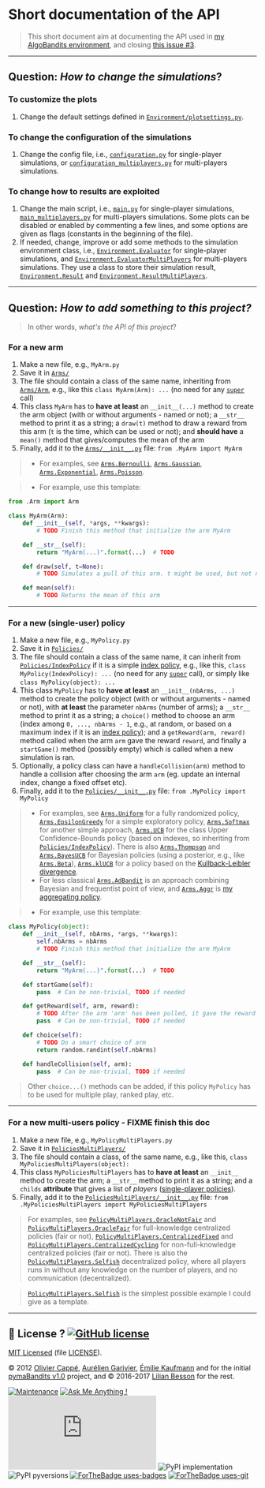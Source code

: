 # Short documentation of the API
> This short document aim at documenting the API used in [my AlgoBandits environment](https://github.com/Naereen/AlgoBandits/), and closing [this issue #3](https://github.com/Naereen/AlgoBandits/issues/3).

----

## Question: *How to change the simulations*?
### To customize the plots
1. Change the default settings defined in [`Environment/plotsettings.py`](Environment/plotsettings.py).

### To change the configuration of the simulations
1. Change the config file, i.e., [`configuration.py`](configuration.py) for single-player simulations, or [`configuration_multiplayers.py`](configuration_multiplayers.py) for multi-players simulations.

### To change how to results are exploited
1. Change the main script, i.e., [`main.py`](main.py) for single-player simulations, [`main_multiplayers.py`](main_multiplayers.py) for multi-players simulations. Some plots can be disabled or enabled by commenting a few lines, and some options are given as flags (constants in the beginning of the file).
2. If needed, change, improve or add some methods to the simulation environment class, i.e., [`Environment.Evaluator`](Environment/Evaluator.py) for single-player simulations, and [`Environment.EvaluatorMultiPlayers`](Environment/EvaluatorMultiPlayers.py) for multi-players simulations. They use a class to store their simulation result, [`Environment.Result`](Environment/Result.py) and [`Environment.ResultMultiPlayers`](Environment/ResultMultiPlayers.py).

----

## Question: *How to add something to this project?*
> In other words, *what's the API of this project*?

### For a **new arm**
1. Make a new file, e.g., `MyArm.py`
2. Save it in [`Arms/`](Arms/)
3. The file should contain a class of the same name, inheriting from [`Arms/Arm`](Arms/Arm.py), e.g., like this `class MyArm(Arm): ...` (no need for any [`super`](https://stackoverflow.com/questions/576169/ddg#576183) call)
4. This class `MyArm` has to **have at least** an `__init__(...)` method to create the arm object (with or without arguments - named or not); a `__str__` method to print it as a string; a `draw(t)` method to draw a reward from this arm (`t` is the time, which can be used or not); and **should have** a `mean()` method that gives/computes the mean of the arm
5. Finally, add it to the [`Arms/__init__.py`](Arms/__init__.py) file: `from .MyArm import MyArm`

> - For examples, see [`Arms.Bernoulli`](Arms/Bernoulli.py), [`Arms.Gaussian`](Arms/Gaussian.py), [`Arms.Exponential`](Arms/Exponential.py), [`Arms.Poisson`](Arms/Poisson.py).

> - For example, use this template:

```python
from .Arm import Arm

class MyArm(Arm):
    def __init__(self, *args, **kwargs):
        # TODO Finish this method that initialize the arm MyArm

    def __str__(self):
        return "MyArm(...)".format(...)  # TODO

    def draw(self, t=None):
        # TODO Simulates a pull of this arm. t might be used, but not necessarily

    def mean(self):
        # TODO Returns the mean of this arm
```

----

### For a **new (single-user) policy**
1. Make a new file, e.g., `MyPolicy.py`
2. Save it in [`Policies/`](Policies/)
3. The file should contain a class of the same name, it can inherit from [`Policies/IndexPolicy`](Policies/IndexPolicy.py) if it is a simple [index policy](Policies/IndexPolicy.py), e.g., like this, `class MyPolicy(IndexPolicy): ...` (no need for any [`super`](https://stackoverflow.com/questions/576169/ddg#576183) call), or simply like `class MyPolicy(object): ...`
4. This class `MyPolicy` has to **have at least** an `__init__(nbArms, ...)` method to create the policy object (with or without arguments - named or not), with **at least** the parameter `nbArms` (number of arms); a `__str__` method to print it as a string; a `choice()` method to choose an arm (index among `0, ..., nbArms - 1`, e.g., at random, or based on a maximum index if it is an [index policy](Policies/IndexPolicy.py)); and a `getReward(arm, reward)` method called when the arm `arm` gave the reward `reward`, and finally a `startGame()` method (possibly empty) which is called when a new simulation is ran.
5. Optionally, a policy class can have a `handleCollision(arm)` method to handle a collision after choosing the arm `arm` (eg. update an internal index, change a fixed offset etc).
6. Finally, add it to the [`Policies/__init__.py`](Policies/__init__.py) file: `from .MyPolicy import MyPolicy`

> - For examples, see [`Arms.Uniform`](Arms/Uniform.py) for a fully randomized policy, [`Arms.EpsilonGreedy`](Arms/EpsilonGreedy.py) for a simple exploratory policy, [`Arms.Softmax`](Arms/Softmax.py) for another simple approach, [`Arms.UCB`](Arms/UCB.py) for the class Upper Confidence-Bounds policy (based on indexes, so inheriting from [`Policies/IndexPolicy`](Policies/IndexPolicy.py)). There is also [`Arms.Thompson`](Arms/Thompson.py) and [`Arms.BayesUCB`](Arms/BayesUCB.py) for Bayesian policies (using a posterior, e.g., like [`Arms.Beta`](Arms/Beta.py)), [`Arms.klUCB`](Arms/klUCB.py) for a policy based on the [Kullback-Leibler divergence](https://en.wikipedia.org/wiki/Kullback%E2%80%93Leibler_divergence).
> - For less classical [`Arms.AdBandit`](Arms/AdBandit.py) is an approach combining Bayesian and frequentist point of view, and [`Arms.Aggr`](Arms/Aggr.py) is [my aggregating policy](Aggr.md).

> - For example, use this template:

```python
class MyPolicy(object):
    def __init__(self, nbArms, *args, **kwargs):
        self.nbArms = nbArms
        # TODO Finish this method that initialize the arm MyArm

    def __str__(self):
        return "MyArm(...)".format(...)  # TODO

    def startGame(self):
        pass  # Can be non-trivial, TODO if needed

    def getReward(self, arm, reward):
        # TODO After the arm 'arm' has been pulled, it gave the reward 'reward'
        pass  # Can be non-trivial, TODO if needed

    def choice(self):
        # TODO Do a smart choice of arm
        return random.randint(self.nbArms)

    def handleCollision(self, arm):
        pass  # Can be non-trivial, TODO if needed
```

> Other `choice...()` methods can be added, if this policy `MyPolicy` has to be used for multiple play, ranked play, etc.


----

### For a **new multi-users policy** - FIXME finish this doc
1. Make a new file, e.g., `MyPolicyMultiPlayers.py`
2. Save it in [`PoliciesMultiPlayers/`](PoliciesMultiPlayers/)
3. The file should contain a class, of the same name, e.g., like this, `class MyPoliciesMultiPlayers(object):`
4. This class `MyPoliciesMultiPlayers` has to **have at least** an `__init__` method to create the arm; a `__str__` method to print it as a string; and a `childs` **attribute** that gives a list of *players* ([single-player policies](#for-a-new-single-user-policy)).
5. Finally, add it to the [`PoliciesMultiPlayers/__init__.py`](PoliciesMultiPlayers/__init__.py) file: `from .MyPoliciesMultiPlayers import MyPoliciesMultiPlayers`

> For examples, see [`PolicyMultiPlayers.OracleNotFair`](PolicyMultiPlayers/OracleNotFair.py) and [`PolicyMultiPlayers.OracleFair`](PolicyMultiPlayers/OracleFair.py) for full-knowledge centralized policies (fair or not), [`PolicyMultiPlayers.CentralizedFixed`](PolicyMultiPlayers/CentralizedFixed.py) and [`PolicyMultiPlayers.CentralizedCycling`](PolicyMultiPlayers/CentralizedCycling.py) for non-full-knowledge centralized policies (fair or not). There is also the [`PolicyMultiPlayers.Selfish`](PolicyMultiPlayers/Selfish.py) decentralized policy, where all players runs in without any knowledge on the number of players, and no communication (decentralized).

> [`PolicyMultiPlayers.Selfish`](PolicyMultiPlayers/Selfish.py) is the simplest possible example I could give as a template.

----

## :scroll: License ? [![GitHub license](https://img.shields.io/github/license/Naereen/AlgoBandits.svg)](https://github.com/Naereen/AlgoBandits/blob/master/LICENSE)
[MIT Licensed](https://lbesson.mit-license.org/) (file [LICENSE](LICENSE)).

© 2012 [Olivier Cappé](http://perso.telecom-paristech.fr/%7Ecappe/), [Aurélien Garivier](https://www.math.univ-toulouse.fr/%7Eagarivie/), [Émilie Kaufmann](http://chercheurs.lille.inria.fr/ekaufman/) and for the initial [pymaBandits v1.0](http://mloss.org/software/view/415/) project, and © 2016-2017 [Lilian Besson](https://GitHub.com/Naereen) for the rest.

[![Maintenance](https://img.shields.io/badge/Maintained%3F-yes-green.svg)](https://GitHub.com/Naereen/AlgoBandits/graphs/commit-activity)
[![Ask Me Anything !](https://img.shields.io/badge/Ask%20me-anything-1abc9c.svg)](https://GitHub.com/Naereen/ama)
[![Analytics](https://ga-beacon.appspot.com/UA-38514290-17/github.com/Naereen/AlgoBandits/README.md?pixel)](https://GitHub.com/Naereen/AlgoBandits/)
![PyPI implementation](https://img.shields.io/pypi/implementation/ansicolortags.svg)
![PyPI pyversions](https://img.shields.io/pypi/pyversions/ansicolortags.svg)
[![ForTheBadge uses-badges](http://ForTheBadge.com/images/badges/uses-badges.svg)](http://ForTheBadge.com)
[![ForTheBadge uses-git](http://ForTheBadge.com/images/badges/uses-git.svg)](https://GitHub.com/)
